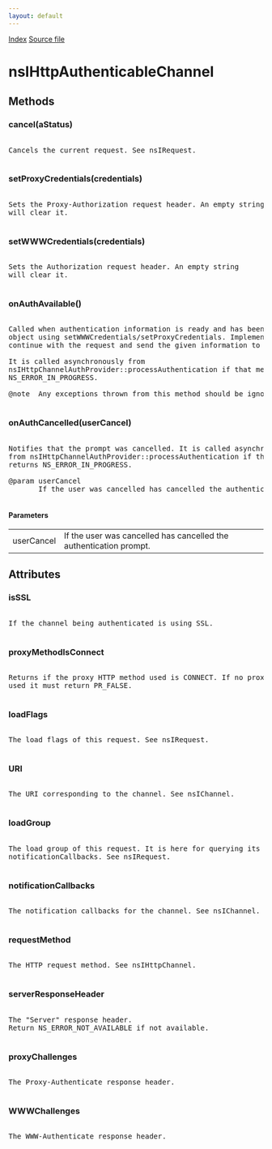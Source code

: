 ```yaml
---
layout: default
---
```

<div id='links'><a href="../index.html">Index</a>
<a href="http://dxr.mozilla.org/mozilla-central/source/netwerk/protocol/http/nsIHttpAuthenticableChannel.idl">Source file</a>
</div>

# nsIHttpAuthenticableChannel #

## Methods ##

### cancel(aStatus) ###
<pre>  
Cancels the current request. See nsIRequest.  
  
</pre>
### setProxyCredentials(credentials) ###
<pre>  
Sets the Proxy-Authorization request header. An empty string  
will clear it.  
  
</pre>
### setWWWCredentials(credentials) ###
<pre>  
Sets the Authorization request header. An empty string  
will clear it.  
  
</pre>
### onAuthAvailable() ###
<pre>  
Called when authentication information is ready and has been set on this  
object using setWWWCredentials/setProxyCredentials. Implementations can  
continue with the request and send the given information to the server.  
  
It is called asynchronously from  
nsIHttpChannelAuthProvider::processAuthentication if that method returns  
NS_ERROR_IN_PROGRESS.  
  
@note  Any exceptions thrown from this method should be ignored.  
  
</pre>
### onAuthCancelled(userCancel) ###
<pre>  
Notifies that the prompt was cancelled. It is called asynchronously  
from nsIHttpChannelAuthProvider::processAuthentication if that method  
returns NS_ERROR_IN_PROGRESS.  
  
@param userCancel  
       If the user was cancelled has cancelled the authentication prompt.  
  
</pre>
#### Parameters ####

<table>

<tr>
<td>userCancel</td>
<td>       If the user was cancelled has cancelled the authentication prompt.  
</td>
</tr>

</table>

## Attributes ##

### isSSL ###
<pre>  
If the channel being authenticated is using SSL.  
  
</pre>
### proxyMethodIsConnect ###
<pre>  
Returns if the proxy HTTP method used is CONNECT. If no proxy is being  
used it must return PR_FALSE.  
  
</pre>
### loadFlags ###
<pre>  
The load flags of this request. See nsIRequest.  
  
</pre>
### URI ###
<pre>  
The URI corresponding to the channel. See nsIChannel.  
  
</pre>
### loadGroup ###
<pre>  
The load group of this request. It is here for querying its  
notificationCallbacks. See nsIRequest.  
  
</pre>
### notificationCallbacks ###
<pre>  
The notification callbacks for the channel. See nsIChannel.  
  
</pre>
### requestMethod ###
<pre>  
The HTTP request method. See nsIHttpChannel.  
  
</pre>
### serverResponseHeader ###
<pre>  
The "Server" response header.  
Return NS_ERROR_NOT_AVAILABLE if not available.  
  
</pre>
### proxyChallenges ###
<pre>  
The Proxy-Authenticate response header.  
  
</pre>
### WWWChallenges ###
<pre>  
The WWW-Authenticate response header.  
  
</pre>